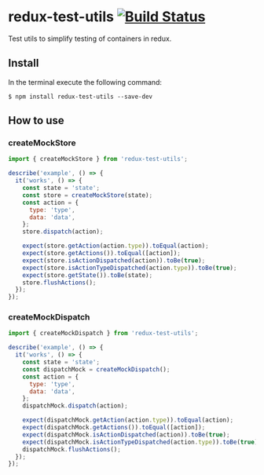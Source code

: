 # redux-test-utils [![Build Status](https://travis-ci.org/knegusen/redux-test-utils.svg?branch=master)](https://travis-ci.org/knegusen/redux-test-utils)

Test utils to simplify testing of containers in redux.

## Install

In the terminal execute the following command:

```
$ npm install redux-test-utils --save-dev
```

## How to use

### createMockStore

```js
import { createMockStore } from 'redux-test-utils';

describe('example', () => {
  it('works', () => {
    const state = 'state';
    const store = createMockStore(state);
    const action = {
      type: 'type',
      data: 'data',
    };
    store.dispatch(action);

    expect(store.getAction(action.type)).toEqual(action);
    expect(store.getActions()).toEqual([action]);
    expect(store.isActionDispatched(action)).toBe(true);
    expect(store.isActionTypeDispatched(action.type)).toBe(true);
    expect(store.getState()).toBe(state);
    store.flushActions();
  });
});
```

### createMockDispatch

```js
import { createMockDispatch } from 'redux-test-utils';

describe('example', () => {
  it('works', () => {
    const state = 'state';
    const dispatchMock = createMockDispatch();
    const action = {
      type: 'type',
      data: 'data',
    };
    dispatchMock.dispatch(action);

    expect(dispatchMock.getAction(action.type)).toEqual(action);
    expect(dispatchMock.getActions()).toEqual([action]);
    expect(dispatchMock.isActionDispatched(action)).toBe(true);
    expect(dispatchMock.isActionTypeDispatched(action.type)).toBe(true);
    dispatchMock.flushActions();
  });
});
```
